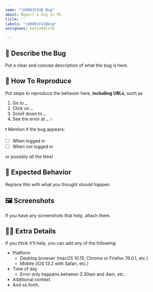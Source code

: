 ```yaml
---
name: "\U0001F41B Bug"
about: Report a bug in P5
title: ''
labels: "\U0001F41Bbug"
assignees: nutjob4life

---
```


## 🐛 Describe the Bug

Put a clear and concise description of what the bug is here. 

## 📜 How To Reproduce

Put steps to reproduce the behavior here, **including URLs**, such as
1. Go to `…`
2. Click on `…`
3. Scroll down to `…`
4. See the error at `…` 💥

❗️ Mention if the bug appears:
- [ ] When logged in
- [ ] When not logged in

or possibly *all* the time!


## 🔎 Expected Behavior

Replace this with what you thought *should* happen.

## 🖼 Screenshots

If you have any screenshots that help, attach them.

## 🕵️‍♀️ Extra Details

If you think it'll help, you can add any of the following:
-   Platform
    -   Desktop browser (macOS 10.15, Chrome or Firefox 76.0.1, etc.)
    -   Mobile (iOS 13.2 with Safari, etc.)
-   Time of day
    -   Error only happens between 2:30am and 4am, etc.
-   Additional context.
-   And so forth.
